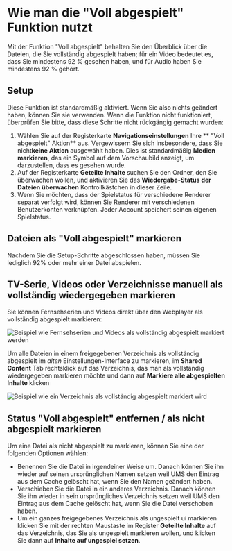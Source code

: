 # Wie man die "Voll abgespielt" Funktion nutzt

Mit der Funktion "Voll abgespielt" behalten Sie den Überblick über die Dateien, die Sie vollständig abgespielt haben; für ein Video bedeutet es, dass Sie mindestens 92 % gesehen haben, und für Audio haben Sie mindestens 92 % gehört.

## Setup

Diese Funktion ist standardmäßig aktiviert. Wenn Sie also nichts geändert haben, können Sie sie verwenden. Wenn die Funktion nicht funktioniert, überprüfen Sie bitte, dass diese Schritte nicht rückgängig gemacht wurden:

1. Wählen Sie auf der Registerkarte **Navigationseinstellungen** Ihre ** "Voll abgespielt" Aktion** aus. Vergewissern Sie sich insbesondere, dass Sie nicht**keine Aktion** ausgewählt haben. Dies ist standardmäßig **Medien markieren**, das ein Symbol auf dem Vorschaubild anzeigt, um darzustellen, dass es gesehen wurde.
2. Auf der Registerkarte **Geteilte Inhalte** suchen Sie den Ordner, den Sie überwachen wollen, und aktivieren Sie das **Wiedergabe-Status der Dateien überwachen** Kontrollkästchen in dieser Zeile.
3. Wenn Sie möchten, dass der Spielstatus für verschiedene Renderer separat verfolgt wird, können Sie Renderer mit verschiedenen Benutzerkonten verknüpfen. Jeder Account speichert seinen eigenen Spielstatus.

## Dateien als "Voll abgespielt" markieren

Nachdem Sie die Setup-Schritte abgeschlossen haben, müssen Sie lediglich 92% oder mehr einer Datei abspielen.

## TV-Serie, Videos oder Verzeichnisse manuell als vollständig wiedergegeben markieren

Sie können Fernsehserien und Videos direkt über den Webplayer als vollständig abgespielt markieren:

![Beispiel wie Fernsehserien und Videos als vollständig abgespielt markiert werden](@site/docs/img/whats-new-in-v14-mark-tv-series-fully-played.png)

Um alle Dateien in einem freigegebenen Verzeichnis als vollständig abgespielt im _alten_ Einstellungen-Interface zu markieren, im **Shared Content** Tab rechtsklick auf das Verzeichnis, das man als vollständig wiedergegeben markieren möchte und dann auf **Markiere alle abgespielten Inhalte** klicken

![Beispiel wie ein Verzeichnis als vollständig abgespielt markiert wird](@site/docs/guides/img/how-to-use-the-fully-played-feature.png)

## Status "Voll abgespielt" entfernen / als nicht abgespielt markieren

Um eine Datei als nicht abgespielt zu markieren, können Sie eine der folgenden Optionen wählen:

- Benennen Sie die Datei in irgendeiner Weise um. Danach können Sie ihn wieder auf seinen ursprünglichen Namen setzen weil UMS den Eintrag aus dem Cache gelöscht hat, wenn Sie den Namen geändert haben.
- Verschieben Sie die Datei in ein anderes Verzeichnis. Danach können Sie ihn wieder in sein ursprüngliches Verzeichnis setzen weil UMS den Eintrag aus dem Cache gelöscht hat, wenn Sie die Datei verschoben haben.
- Um ein ganzes freigegebenes Verzeichnis als ungespielt ui markieren klicken Sie mit der rechten Maustaste im Register **Geteilte Inhalte** auf das Verzeichnis, das Sie als ungespielt markieren wollen, und klicken Sie dann auf **Inhalte auf ungespiel setzen**.
